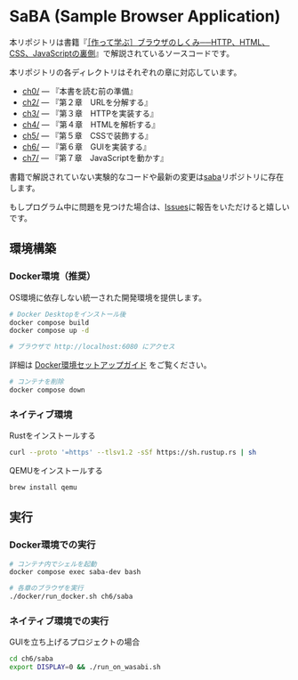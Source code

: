 # SaBA (Sample Browser Application)

本リポジトリは書籍『[［作って学ぶ］ブラウザのしくみ──HTTP、HTML、CSS、JavaScriptの裏側](https://amzn.asia/d/dcEmU3E)』で解説されているソースコードです。

本リポジトリの各ディレクトリはそれぞれの章に対応しています。

- [ch0/](./ch0/saba) — 『本書を読む前の準備』
- [ch2/](./ch2/saba) — 『第２章　URLを分解する』
- [ch3/](./ch3/saba) — 『第３章　HTTPを実装する』
- [ch4/](./ch4/saba) — 『第４章　HTMLを解析する』
- [ch5/](./ch5/saba) — 『第５章　CSSで装飾する』
- [ch6/](./ch6/saba) — 『第６章　GUIを実装する』
- [ch7/](./ch7/saba) — 『第７章　JavaScriptを動かす』

書籍で解説されていない実験的なコードや最新の変更は[saba](https://github.com/d0iasm/saba)リポジトリに存在します。

もしプログラム中に問題を見つけた場合は、[Issues](https://github.com/d0iasm/sababook/issues)に報告をいただけると嬉しいです。

## 環境構築

### Docker環境（推奨）

OS環境に依存しない統一された開発環境を提供します。

```sh
# Docker Desktopをインストール後
docker compose build
docker compose up -d

# ブラウザで http://localhost:6080 にアクセス
```

詳細は [Docker環境セットアップガイド](./docs/DOCKER_SETUP.md) をご覧ください。

```sh
# コンテナを削除
docker compose down
```

### ネイティブ環境

Rustをインストールする

```sh
curl --proto '=https' --tlsv1.2 -sSf https://sh.rustup.rs | sh
```

QEMUをインストールする

```sh
brew install qemu
```

## 実行

### Docker環境での実行

```sh
# コンテナ内でシェルを起動
docker compose exec saba-dev bash

# 各章のブラウザを実行
./docker/run_docker.sh ch6/saba
```

### ネイティブ環境での実行

GUIを立ち上げるプロジェクトの場合

```sh
cd ch6/saba
export DISPLAY=0 && ./run_on_wasabi.sh
```
